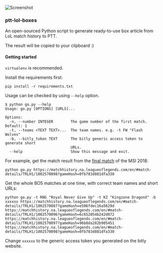 ![Screenshot](https://i.imgur.com/Ny8UaTb.png)

### ptt-lol-boxes

An open-sourced Python script to generate ready-to-use box article from LoL match history to PTT.

The result will be copied to your clipboard :)

#### Getting started

`virtualenv` is recommended.

Install the requirements first:

    pip install -r requirements.txt

Usage can be checked by using `--help` option.

    $ python go.py --help
    Usage: go.py [OPTIONS] [URLS]...

    Options:
      -n, --number INTEGER        The game number of the first match. Default: 1
      -t, --teams <TEXT TEXT>...  The team names. e.g. -t FW "Flash Wolves"
      -b, --bitly_token TEXT      The bitly generic access token to generate short
                                  URLs.
      --help                      Show this message and exit.

For example, get the match result from the [final match](https://matchhistory.na.leagueoflegends.com/en/#match-details/TRLH1/1002570098?gameHash=0fb783d881dfa330&tab=stats) of the MSI 2018:

    python go.py https://matchhistory.na.leagueoflegends.com/en/#match-details/TRLH1/1002570098?gameHash=0fb783d881dfa330


Get the whole BO5 matches at one time, with correct team names and short URLs:

    python go.py -t RNG "Royal Never Give Up" -t KZ "Kingzone DragonX" -b xxxxxx https://matchhistory.na.leagueoflegends.com/en/#match-details/TRLH1/1002570087?gameHash=e506fdec16a5629d https://matchhistory.na.leagueoflegends.com/en/#match-details/TRLH1/1002570096?gameHash=6c652054b242d072 https://matchhistory.na.leagueoflegends.com/en/#match-details/TRLH1/1002570097?gameHash=96b0da282b905451 https://matchhistory.na.leagueoflegends.com/en/#match-details/TRLH1/1002570098?gameHash=0fb783d881dfa330


Change `xxxxxx` to the generic access token you generated on the bitly website.
